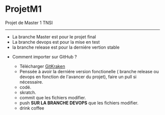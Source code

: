 # ProjetM1
Projet de Master 1 TNSI


---


 - La branche Master est pour le projet final
 - La branche devops est pour la mise en test
 - la branche release est pour la derniére vertion stable
 

* Comment importer sur GitHub ?

    - Télécharger [GitKraken](https://www.gitkraken.com/download)
    - Penssée à avoir la derniére version fonctionelle ( branche release ou devops en fonction de l'avancer du projet), faire un pull si nécessaire.
    - codé.
    - skratch.
    - commit que les fichiers modifier.
    - push <strong>SUR LA BRANCHE DEVOPS</strong> que les fichiers modifier.
    - drink coffee
    
    
